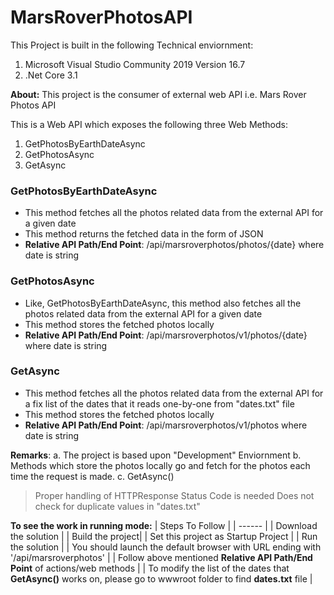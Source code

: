 # MarsRoverPhotosAPI
This Project is built in the following Technical enviornment: 
1. Microsoft Visual Studio Community 2019 Version 16.7
2. .Net Core 3.1

**About:** This project is the consumer of external web API i.e. Mars Rover Photos API

This is a Web API which exposes the following three Web Methods:
1. GetPhotosByEarthDateAsync
2. GetPhotosAsync
3. GetAsync

### GetPhotosByEarthDateAsync
* This method fetches all the photos related data from the external API for a given date
* This method returns the fetched data in the form of JSON
* **Relative API Path/End Point**: /api/marsroverphotos/photos/{date} where date is string

### GetPhotosAsync
* Like, GetPhotosByEarthDateAsync, this method also fetches all the photos related data from the external API for a given date
* This method stores the fetched photos locally
* **Relative API Path/End Point**: /api/marsroverphotos/v1/photos/{date} where date is string

### GetAsync
* This method fetches all the photos related data from the external API for a fix list of the dates that it reads one-by-one from "dates.txt" file
* This method stores the fetched photos locally
* **Relative API Path/End Point**: /api/marsroverphotos/v1/photos where date is string

**Remarks**:
a. The project is based upon "Development" Enviornment
b. Methods which store the photos locally go and fetch for the photos each time the request is made.
c. GetAsync()
>Proper handling of HTTPResponse Status Code is needed 
>Does not check for duplicate values in "dates.txt"

**To see the work in running mode:**
| Steps To Follow |
| ------ | 
| Download the solution |
| Build the project|
| Set this project as Startup Project |
| Run the solution |
| You should launch the default browser with URL ending with '/api/marsroverphotos' |
| Follow above mentioned **Relative API Path/End Point** of actions/web methods |
| To modify the list of the dates that **GetAsync()** works on, please go to wwwroot folder to find **dates.txt** file |

